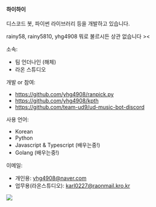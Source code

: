 #### 하이하이
디스코드 봇, 파이썬 라이브러리 등을 개발하고 있습니다.

rainy58, rainy5810, yhg4908 뭐로 불르시든 상관 없습니다 ><

소속: 
- 팀 언더나인 (해체)
- 라온 스튜디오

개발 or 참여: 
- https://github.com/yhg4908/ranpick.py
- https://github.com/yhg4908/kpth
- https://github.com/team-ud9/ud-music-bot-discord

사용 언어: 
- Korean
- Python
- Javascript & Typescript (배우는중!)
- Golang (배우는중!)

이메일: 
- 개인용: yhg4908@naver.com
- 업무용(라온스튜디오): karl0227@raonmail.kro.kr

![](https://github-readme-stats.vercel.app/api?username=yhg4908&show_icons=true&theme=dracula)
